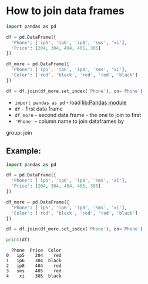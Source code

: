 # How to join data frames

```python
import pandas as pd

df = pd.DataFrame({
  'Phone': ['ip5', 'ip6', 'ip8', 'sms', 'xi'],
  'Price': [204, 304, 404, 405, 305]
})

df_more = pd.DataFrame({
  'Phone': ['ip5', 'ip6', 'ip8', 'sms', 'xi'],
  'Color': ['red', 'black', 'red', 'red', 'black']
})

df = df.join(df_more.set_index('Phone'), on='Phone')

```

- `import pandas as pd` - load [lib:Pandas module](/python-pandas/how-to-install-pandas)
- `df` - first data frame
- `df_more` - second data frame - the one to join to first
- `'Phone'` - column name to join dataframes by

group: join

## Example: 
```python
import pandas as pd

df = pd.DataFrame({
  'Phone': ['ip5', 'ip6', 'ip8', 'sms', 'xi'],
  'Price': [204, 304, 404, 405, 305]
})

df_more = pd.DataFrame({
  'Phone': ['ip5', 'ip6', 'ip8', 'sms', 'xi'],
  'Color': ['red', 'black', 'red', 'red', 'black']
})

df = df.join(df_more.set_index('Phone'), on='Phone')

print(df)
```
```
  Phone  Price  Color
0   ip5    204    red
1   ip6    304  black
2   ip8    404    red
3   sms    405    red
4    xi    305  black

```

